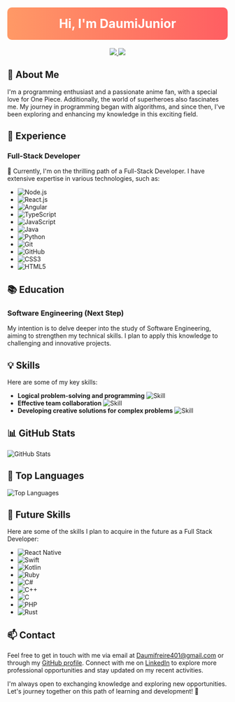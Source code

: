 <!-- Header Section -->
<p align="center">
</p>
<h1 align="center" style="background: linear-gradient(to right, #ff9966, #ff5e62); padding: 20px; border-radius: 10px; color: white;">Hi, I'm DaumiJunior</h1>
<p align="center">
  <a href="mailto:Daumifreire401@gmail.com">
    <img src="https://img.shields.io/badge/Email-Daumifreire401%40gmail.com-blue?style=flat-square&logo=gmail">
  </a>
  <a href="https://github.com/DaumiJunior">
    <img src="https://img.shields.io/badge/GitHub-DaumiJunior-black?style=flat-square&logo=github">
  </a>
</p>

<!-- About Me Section -->
## 👋 About Me

I'm a programming enthusiast and a passionate anime fan, with a special love for One Piece. Additionally, the world of superheroes also fascinates me. My journey in programming began with algorithms, and since then, I've been exploring and enhancing my knowledge in this exciting field.

<!-- Experience Section -->
## 💼 Experience

### Full-Stack Developer

🚀 Currently, I'm on the thrilling path of a Full-Stack Developer. I have extensive expertise in various technologies, such as:

- ![Node.js](https://img.shields.io/badge/Node.js-6DA55F?style=for-the-badge&logo=node.js&logoColor=white)
- ![React.js](https://img.shields.io/badge/React.js-61DAFB?style=for-the-badge&logo=react&logoColor=white)
- ![Angular](https://img.shields.io/badge/Angular-DD0031?style=for-the-badge&logo=angular&logoColor=white)
- ![TypeScript](https://img.shields.io/badge/TypeScript-007ACC?style=for-the-badge&logo=typescript&logoColor=white)
- ![JavaScript](https://img.shields.io/badge/JavaScript-F7DF1E?style=for-the-badge&logo=javascript&logoColor=black)
- ![Java](https://img.shields.io/badge/Java-ED8B00?style=for-the-badge&logo=java&logoColor=white)
- ![Python](https://img.shields.io/badge/Python-3670A0?style=for-the-badge&logo=python&logoColor=ffdd54)
- ![Git](https://img.shields.io/badge/Git-F05033?style=for-the-badge&logo=git&logoColor=white)
- ![GitHub](https://img.shields.io/badge/GitHub-121011?style=for-the-badge&logo=github&logoColor=white)
- ![CSS3](https://img.shields.io/badge/CSS3-1572B6?style=for-the-badge&logo=css3&logoColor=white)
- ![HTML5](https://img.shields.io/badge/HTML5-E34F26?style=for-the-badge&logo=html5&logoColor=white)

<!-- Education Section -->
## 📚 Education

### Software Engineering (Next Step)

My intention is to delve deeper into the study of Software Engineering, aiming to strengthen my technical skills. I plan to apply this knowledge to challenging and innovative projects.

<!-- Skills Section -->
## 💡 Skills

Here are some of my key skills:

- **Logical problem-solving and programming** ![Skill](https://img.shields.io/badge/Skill-Expert-brightgreen?style=flat-square)
- **Effective team collaboration** ![Skill](https://img.shields.io/badge/Skill-Expert-brightgreen?style=flat-square)
- **Developing creative solutions for complex problems** ![Skill](https://img.shields.io/badge/Skill-Expert-brightgreen?style=flat-square)

<!-- GitHub Stats Section -->
## 📊 GitHub Stats

![GitHub Stats](https://github-readme-stats.vercel.app/api?username=DaumiJunior&show_icons=true&theme=radical)

<!-- Top Languages Section -->
## 🌟 Top Languages

![Top Languages](https://github-readme-stats.vercel.app/api/top-langs/?username=DaumiJunior&layout=compact&theme=radical)

<!-- Future Skills Section -->
## 🚀 Future Skills

Here are some of the skills I plan to acquire in the future as a Full Stack Developer:

- ![React Native](https://img.shields.io/badge/React_Native-61DAFB?style=for-the-badge&logo=react&logoColor=white)
- ![Swift](https://img.shields.io/badge/Swift-F54A2A?style=for-the-badge&logo=swift&logoColor=white)
- ![Kotlin](https://img.shields.io/badge/Kotlin-7F52FF?style=for-the-badge&logo=kotlin&logoColor=white)
- ![Ruby](https://img.shields.io/badge/Ruby-CC342D?style=for-the-badge&logo=ruby&logoColor=white)
- ![C#](https://img.shields.io/badge/C%23-239120?style=for-the-badge&logo=c-sharp&logoColor=white)
- ![C++](https://img.shields.io/badge/C%2B%2B-00599C?style=for-the-badge&logo=c%2B%2B&logoColor=white)
- ![C](https://img.shields.io/badge/C-00599C?style=for-the-badge&logo=c&logoColor=white)
- ![PHP](https://img.shields.io/badge/PHP-777BB4?style=for-the-badge&logo=php&logoColor=white)
- ![Rust](https://img.shields.io/badge/Rust-000000?style=for-the-badge&logo=rust&logoColor=white)

<!-- Contact Section -->
## 📫 Contact

Feel free to get in touch with me via email at [Daumifreire401@gmail.com](mailto:Daumifreire401@gmail.com) or through my [GitHub profile](https://github.com/DaumiJunior). Connect with me on [LinkedIn](https://www.linkedin.com/in/daumi-freire-barreto-junior-447b24283/recent-activity/all/) to explore more professional opportunities and stay updated on my recent activities.

I'm always open to exchanging knowledge and exploring new opportunities. Let's journey together on this path of learning and development! 🚀
